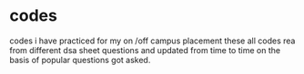 # codes
codes i have practiced for my on /off campus placement 
these all codes rea from different dsa sheet questions and updated from time to time on the basis of popular questions got asked.
